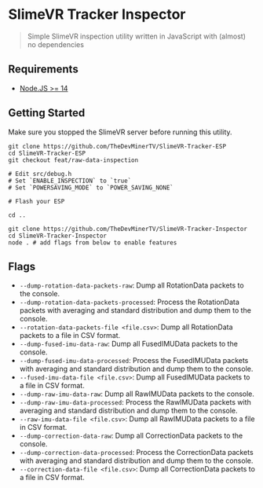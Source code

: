 # SlimeVR Tracker Inspector

> Simple SlimeVR inspection utility written in JavaScript with (almost) no dependencies

## Requirements

- [Node.JS >= 14](https://nodejs.org)

## Getting Started

Make sure you stopped the SlimeVR server before running this utility.

```shell
git clone https://github.com/TheDevMinerTV/SlimeVR-Tracker-ESP
cd SlimeVR-Tracker-ESP
git checkout feat/raw-data-inspection

# Edit src/debug.h
# Set `ENABLE_INSPECTION` to `true`
# Set `POWERSAVING_MODE` to `POWER_SAVING_NONE`

# Flash your ESP

cd ..

git clone https://github.com/TheDevMinerTV/SlimeVR-Tracker-Inspector
cd SlimeVR-Tracker-Inspector
node . # add flags from below to enable features
```

## Flags

- `--dump-rotation-data-packets-raw`: Dump all RotationData packets to the console.
- `--dump-rotation-data-packets-processed`: Process the RotationData packets with averaging and standard distribution and dump them to the console.
- `--rotation-data-packets-file <file.csv>`: Dump all RotationData packets to a file in CSV format.
- `--dump-fused-imu-data-raw`: Dump all FusedIMUData packets to the console.
- `--dump-fused-imu-data-processed`: Process the FusedIMUData packets with averaging and standard distribution and dump them to the console.
- `--fused-imu-data-file <file.csv>`: Dump all FusedIMUData packets to a file in CSV format.
- `--dump-raw-imu-data-raw`: Dump all RawIMUData packets to the console.
- `--dump-raw-imu-data-processed`: Process the RawIMUData packets with averaging and standard distribution and dump them to the console.
- `--raw-imu-data-file <file.csv>`: Dump all RawIMUData packets to a file in CSV format.
- `--dump-correction-data-raw`: Dump all CorrectionData packets to the console.
- `--dump-correction-data-processed`: Process the CorrectionData packets with averaging and standard distribution and dump them to the console.
- `--correction-data-file <file.csv>`: Dump all CorrectionData packets to a file in CSV format.
